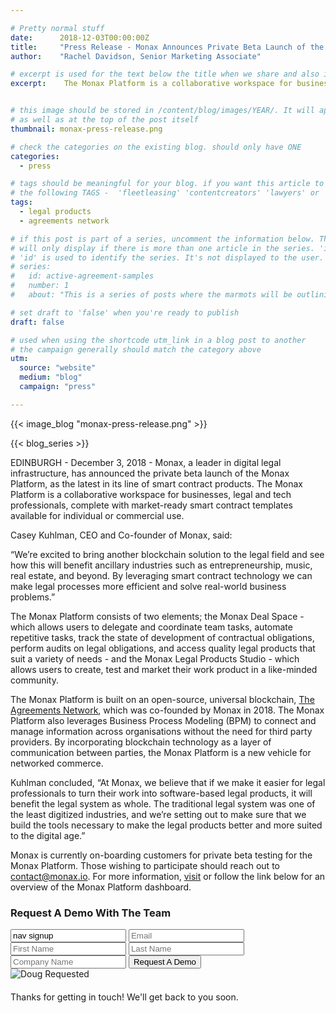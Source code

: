 ```yaml
---

# Pretty normal stuff
date:      2018-12-03T00:00:00Z
title:     "Press Release - Monax Announces Private Beta Launch of the Monax Platform"
author:    "Rachel Davidson, Senior Marketing Associate"

# excerpt is used for the text below the title when we share and also is the summary of the post on https://monax.io/blog
excerpt:    The Monax Platform is a collaborative workspace for businesses, legal and tech professionals, complete with market-ready smart contract templates available for individual or commercial use. 


# this image should be stored in /content/blog/images/YEAR/. It will appear as a thumbnail on any listings,
# as well as at the top of the post itself
thumbnail: monax-press-release.png

# check the categories on the existing blog. should only have ONE
categories:
  - press

# tags should be meaningful for your blog. if you want this article to show on a 'use case' page, you can use
# the following TAGS -  'fleetleasing' 'contentcreators' 'lawyers' or 'corporate'
tags:
  - legal products
  - agreements network

# if this post is part of a series, uncomment the information below. The 'article series' box
# will only display if there is more than one article in the series. 'id', 'number' and 'about' all must be present.
# 'id' is used to identify the series. It's not displayed to the user.
# series:
#   id: active-agreement-samples
#   number: 1
#   about: "This is a series of posts where the marmots will be outlining how the Monax Platform and the Agreements Network can be used in harmony to create the legal products of the future."

# set draft to 'false' when you're ready to publish
draft: false

# used when using the shortcode utm_link in a blog post to another
# the campaign generally should match the category above
utm:
  source: "website"
  medium: "blog"
  campaign: "press"

---
```


<!-- In general the filename below should match thumbnail category above -->
{{< image_blog "monax-press-release.png" >}}

<!-- if this article is part of a series, related articles will automatically appear here -->
{{< blog_series >}}

<!-- Content markdown here - first title on page is auto generated from title in frontmatter -->
EDINBURGH - December 3, 2018 - Monax, a leader in digital legal infrastructure, has announced the private beta launch of the Monax Platform, as the latest in its line of smart contract products. The Monax Platform is a collaborative workspace for businesses, legal and tech professionals, complete with market-ready smart contract templates available for individual or commercial use. 

Casey Kuhlman, CEO and Co-founder of Monax, said:

“We’re excited to bring another blockchain solution to the legal field and see how this will benefit ancillary industries such as entrepreneurship, music, real estate, and beyond. By leveraging smart contract technology we can make legal processes more efficient and solve real-world business problems.”

The Monax Platform consists of two elements; the Monax Deal Space - which allows users to delegate and coordinate team tasks, automate repetitive tasks, track the state of development of contractual obligations, perform audits on legal obligations, and access quality legal products that suit a variety of needs - and the Monax Legal Products Studio - which allows users to create, test and market their work product in a like-minded community.

The Monax Platform is built on an open-source, universal blockchain, [The Agreements Network](www.agreements.network), which was co-founded by Monax in 2018. The Monax Platform also leverages Business Process Modeling (BPM) to connect and manage information across organisations without the need for third party providers. By incorporating blockchain technology as a layer of communication between parties, the Monax Platform is a new vehicle for networked commerce.

Kuhlman concluded, “At Monax, we believe that if we make it easier for legal professionals to turn their work into software-based legal products, it will benefit the legal system as whole. The traditional legal system was one of the least digitized industries, and we’re setting out to make sure that we build the tools necessary to make the legal products better and more suited to the digital age.” 

Monax is currently on-boarding customers for private beta testing for the Monax Platform. Those wishing to participate should reach out to contact@monax.io. 
For more information, [visit](www.monax.io) or follow the link below for an overview of the Monax Platform dashboard.

<form id="nav-signup" class="form">
  <div class="underline-sm padding-bottom-sm">
    <h3>Request A Demo With The Team</h3>
  </div>
  <div class="form-fields">
    <input type="text" name="source" value="nav signup" class="hidden">
    <input type="text" placeholder="Email" name="email" class="field-email">
    <input type="text" placeholder="First Name" name="firstName" class="field-fname">
    <input type="text" placeholder="Last Name" name="lastName" class="field-lname">
    <input type="text" placeholder="Company Name" name="company" class="field-company">
    <button type="submit" value="Submit" class="btn btn-xl field-submit">
      <span>Request A Demo</span>
    </button>
  </div>
  <div class="success-message-container"> <!-- must be directly after form -->
    <div class="success-message">
      <img class="success-doug-img" src="/img/assets/doug/doug_lo.png" alt="Doug">
      <span class="success-text">Requested <i class="fa fa-check"></i></span>
    </div>
    <p class="success-info" style="margin-top: 20px;">Thanks for getting in touch! We'll get back to you soon.</p>
  </div>
</form>
